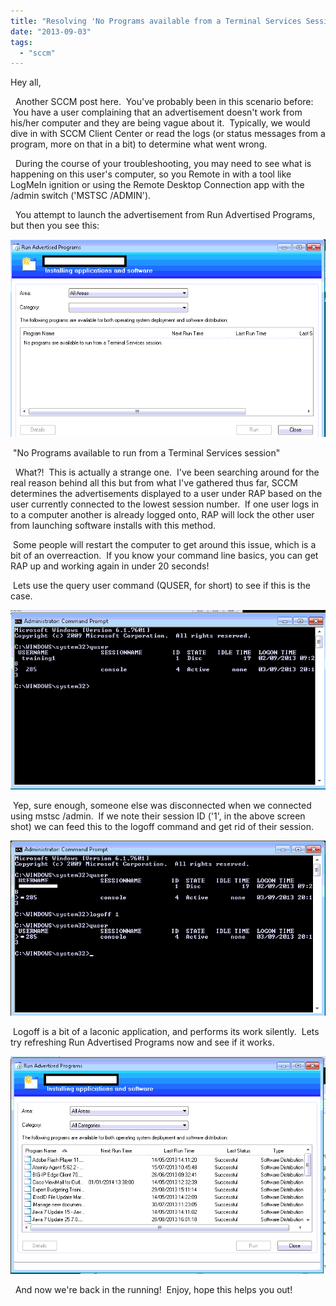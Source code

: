 ```yaml
---
title: "Resolving 'No Programs available from a Terminal Services Session'"
date: "2013-09-03"
tags: 
  - "sccm"
---
```


Hey all,

  Another SCCM post here.  You've probably been in this scenario before:  You have a user complaining that an advertisement doesn't work from his/her computer and they are being vague about it.  Typically, we would dive in with SCCM Client Center or read the logs (or status messages from a program, more on that in a bit) to determine what went wrong.  

  During the course of your troubleshooting, you may need to see what is happening on this user's computer, so you Remote in with a tool like LogMeIn ignition or using the Remote Desktop Connection app with the /admin switch ('MSTSC /ADMIN').  

  You attempt to launch the advertisement from Run Advertised Programs, but then you see this:

[![1](images/1.png "No Programs available to run from a Terminal Services session")](http://foxdeploy.files.wordpress.com/2013/09/1.png)

 "No Programs available to run from a Terminal Services session"

  What?!  This is actually a strange one.  I've been searching around for the real reason behind all this but from what I've gathered thus far, SCCM determines the advertisements displayed to a user under RAP based on the user currently connected to the lowest session number.  If one user logs in to a computer another is already logged onto, RAP will lock the other user from launching software installs with this method.  

 Some people will restart the computer to get around this issue, which is a bit of an overreaction.  If you know your command line basics, you can get RAP up and working again in under 20 seconds!

 Lets use the query user command (QUSER, for short) to see if this is the case.

[![2](images/2.png)](http://foxdeploy.files.wordpress.com/2013/09/2.png)

 Yep, sure enough, someone else was disconnected when we connected using mstsc /admin.  If we note their session ID ('1', in the above screen shot) we can feed this to the logoff command and get rid of their session. 

[![3](images/3.png)](http://foxdeploy.files.wordpress.com/2013/09/3.png)

 Logoff is a bit of a laconic application, and performs its work silently.  Lets try refreshing Run Advertised Programs now and see if it works.

[![4](images/4.png)](http://foxdeploy.files.wordpress.com/2013/09/4.png)

  And now we're back in the running!  Enjoy, hope this helps you out!
